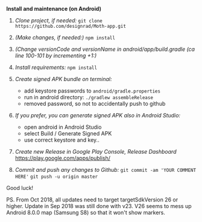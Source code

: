**Install and maintenance (on Android)**

1. _Clone project, if needed:_ 
    `git clone https://github.com/designrad/Moth-app.git`

2. _(Make changes, if needed:)_
    `npm install`
    
3. _(Change versionCode and versionName in android/app/build.gradle (ca line 100-101 by incrementing +1:)_
        
4. _Install requirements:_
    `npm install`
    
5. _Create signed APK bundle on terminal:_
    - add keystore passwords to `android/gradle.properties`
    - run in android directory: `./gradlew assembleRelease`
    - removed password, so not to accidentally push to github
    
6. _If you prefer, you can generate signed APK also in Android Studio:_
    - open android in Android Studio
    - select Build / Generate Signed APK
    - use correct keystore and key..

7. _Create new Release in Google Play Console, Release Dashboard_
    https://play.google.com/apps/publish/
    
8. _Commit and push any changes to Github:_
    `git commit -am 'YOUR COMMENT HERE'`
    `git push -u origin master`
    
Good luck!

PS. From Oct 2018, all updates need to target targetSdkVersion 26 or higher. Update in Sep 2018 was still done with v23. V26 seems to mess up Android 8.0.0 map (Samsung S8) so that it won't show markers.
